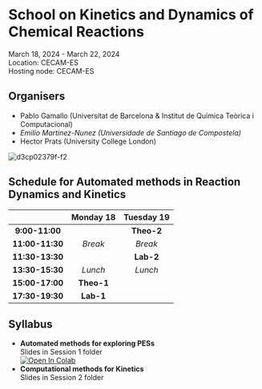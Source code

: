 # School on Kinetics and Dynamics of Chemical Reactions
March 18, 2024 - March 22, 2024<br>
Location: CECAM-ES<br>
Hosting node: CECAM-ES<br>

## Organisers
* Pablo Gamallo (Universitat de Barcelona & Institut de Química Teòrica i Computacional)
* _Emilio Martinez-Nunez (Universidade de Santiago de Compostela)_
* Hector Prats (University College London)

![d3cp02379f-f2](https://github.com/emartineznunez/MTC-2024/assets/50674314/df15da09-b195-4e97-b962-b7cad2147ae7)

## Schedule for Automated methods in Reaction Dynamics and Kinetics


<center>

| |Monday 18   |Tuesday 19   |
|:---:|:---:|:---:|
|**9:00-11:00**   | | **Theo-2**   |
|**11:00-11:30**   |  _Break_ |_Break_   |
|**11:30-13:30**   |   | **Lab-2**  |
|**13:30-15:30**   |_Lunch_   |_Lunch_   |
|**15:00-17:00**   | **Theo-1**  |   |
|**17:30-19:30**   | **Lab-1**  |   |
</center>

## Syllabus


* **Automated methods for exploring PESs**<br>
  Slides in Session 1 folder<br>
  [![Open In Colab](https://colab.research.google.com/assets/colab-badge.svg)](https://colab.research.google.com/github/emartineznunez/MTC-2024/blob/main/Session1/AutoMeKin.ipynb)<br>
* **Computational methods for Kinetics**<br>
  Slides in Session 2 folder<br>



